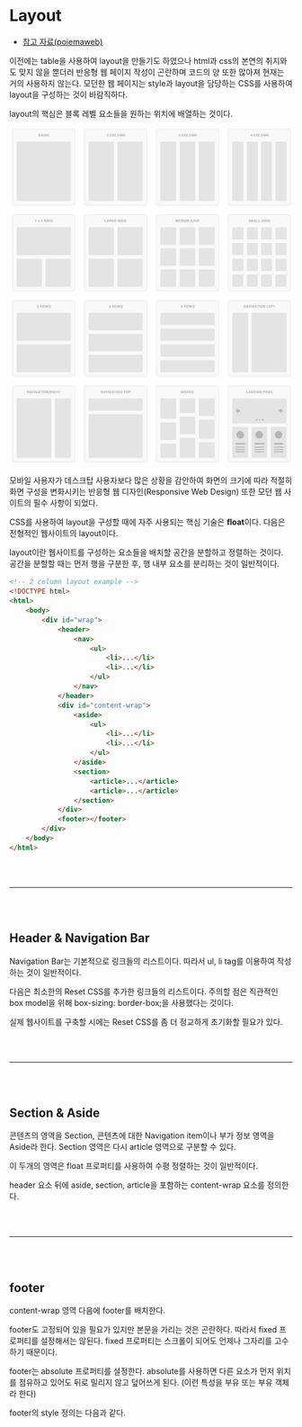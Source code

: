 # Layout

-   [참고 자료(poiemaweb)](https://poiemaweb.com/css3-layout)

이전에는 table을 사용하여 layout을 만들기도 하였으나 html과 css의 본연의 취지와도 맞지 않을 뿐더러 반응형 웹 페이지 작성이 곤란하며 코드의 양 또한 많아져 현재는 거의 사용하지 않는다. 모던한 웹 페이지는 style과 layout을 담당하는 CSS를 사용하여 layout을 구성하는 것이 바람직하다.

layout의 핵심은 블록 레벨 요소들을 원하는 위치에 배열하는 것이다.

![Layout Examples](images/layout.png)

모바일 사용자가 데스크탑 사용자보다 많은 상황을 감안하여 화면의 크기에 따라 적절히 화면 구성을 변화시키는 반응형 웹 디자인(Responsive Web Design) 또한 모던 웹 사이트의 필수 사항이 되었다.

CSS를 사용하여 layout을 구성할 때에 자주 사용되는 핵심 기술은 **float**이다. 다음은 전형적인 웹사이트의 layout이다.

layout이란 웹사이트를 구성하는 요소들을 배치할 공간을 분할하고 정렬하는 것이다. 공간을 분할할 때는 먼저 행을 구분한 후, 행 내부 요소를 분리하는 것이 일반적이다.

```html
<!-- 2 column layout example -->
<!DOCTYPE html>
<html>
    <body>
        <div id="wrap">
            <header>
                <nav>
                    <ul>
                        <li>...</li>
                        <li>...</li>
                    </ul>
                </nav>
            </header>
            <div id="content-wrap">
                <aside>
                    <ul>
                        <li>...</li>
                        <li>...</li>
                    </ul>
                </aside>
                <section>
                    <article>...</article>
                    <article>...</article>
                </section>
            </div>
            <footer></footer>
        </div>
    </body>
</html>
```

<br /><br />

---

<br /><br />

## Header & Navigation Bar

Navigation Bar는 기본적으로 링크들의 리스트이다. 따라서 ul, li tag를 이용하여 작성하는 것이 일반적이다.

다음은 최소한의 Reset CSS를 추가한 링크들의 리스트이다. 주의할 점은 직관적인 box model을 위해 box-sizing: border-box;을 사용했다는 것이다.

실제 웹사이트를 구축할 시에는 Reset CSS를 좀 더 정교하게 초기화할 필요가 있다.

<br /><br />

---

<br /><br />

## Section & Aside

콘텐츠의 영역을 Section, 콘텐츠에 대한 Navigation item이나 부가 정보 영역을 Aside라 한다. Section 영역은 다시 article 영역으로 구분할 수 있다.

이 두개의 영역은 float 프로퍼티를 사용하여 수평 정렬하는 것이 일반적이다.

header 요소 뒤에 aside, section, article을 포함하는 content-wrap 요소를 정의한다.

<br /><br />

---

<br /><br />

## footer

content-wrap 영역 다음에 footer를 배치한다.

footer도 고정되어 있을 필요가 있지만 본문을 가리는 것은 곤란하다. 따라서 fixed 프로퍼티를 설정해서는 않된다. fixed 프로퍼티는 스크롤이 되어도 언제나 그자리를 고수하기 때문이다.

footer는 absolute 프로퍼티를 설정한다. absolute를 사용하면 다른 요소가 먼저 위치를 점유하고 있어도 뒤로 밀리지 않고 덮어쓰게 된다. (이런 특성을 부유 또는 부유 객체라 한다)

footer의 style 정의는 다음과 같다.
